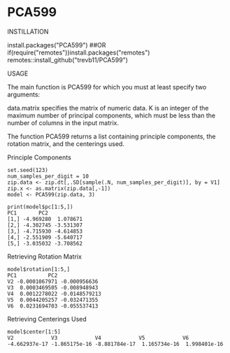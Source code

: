 # PCA599

INSTILLATION

install.packages("PCA599")
##OR
if(require("remotes"))install.packages("remotes")
remotes::install_github("trevb11/PCA599")

USAGE

The main function is PCA599 for which you must at least specify two arguments:

data.matrix specifies the matrix of numeric data.
K is an integer of the maximum number of principal components, which must be less than the number of columns in the input matrix.

The function PCA599 returns a list containing principle components, the rotation matrix, and the centerings used.

Principle Components
```{r}
set.seed(123)
num_samples_per_digit = 10
zip.data <- zip.dt[,.SD[sample(.N, num_samples_per_digit)], by = V1]
zip.x <- as.matrix(zip.data[,-1])
model <- PCA599(zip.data, 3)

print(model$pc[1:5,])
PC1       PC2
[1,] -4.969280  1.078671
[2,] -4.302745 -3.531307
[3,] -4.715930 -4.614853
[4,] -2.551909 -5.640717
[5,] -3.035032 -3.708562
```
Retrieving Rotation Matrix

```{r}
model$rotation[1:5,]
PC1          PC2
V2 -0.0001067971 -0.000956636
V3  0.0003469505 -0.008948943
V4  0.0012278022 -0.0148579213
V5  0.0044205257 -0.032471355
V6  0.0231694703 -0.055537413
```
Retrieving Centerings Used
```{r}
model$center[1:5]
V2            V3            V4            V5            V6
-4.662937e-17 -1.865175e-16 -8.881784e-17  1.165734e-16  1.998401e-16
```

